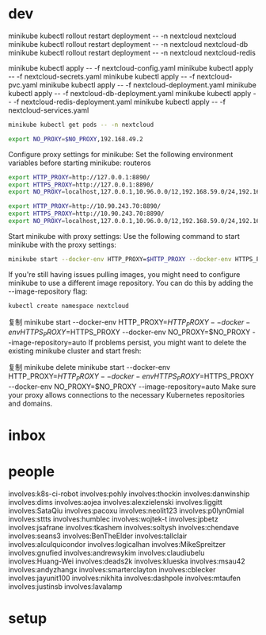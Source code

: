 

# dev

minikube  kubectl rollout restart deployment -- -n nextcloud nextcloud
minikube  kubectl rollout restart deployment -- -n nextcloud nextcloud-db
minikube  kubectl rollout restart deployment -- -n nextcloud nextcloud-redis

minikube kubectl apply -- -f nextcloud-config.yaml
minikube kubectl apply -- -f nextcloud-secrets.yaml
minikube kubectl apply -- -f nextcloud-pvc.yaml
minikube kubectl apply -- -f nextcloud-deployment.yaml
minikube kubectl apply -- -f nextcloud-db-deployment.yaml
minikube kubectl apply -- -f nextcloud-redis-deployment.yaml
minikube kubectl apply -- -f nextcloud-services.yaml


```bash
minikube kubectl get pods -- -n nextcloud
```

```bash
export NO_PROXY=$NO_PROXY,192.168.49.2
```
Configure proxy settings for minikube:
Set the following environment variables before starting minikube:
routeros

```bash
export HTTP_PROXY=http://127.0.0.1:8890/
export HTTPS_PROXY=http://127.0.0.1:8890/
export NO_PROXY=localhost,127.0.0.1,10.96.0.0/12,192.168.59.0/24,192.168.49.0/24,192.168.39.0/24

export HTTP_PROXY=http://10.90.243.70:8890/
export HTTPS_PROXY=http://10.90.243.70:8890/
export NO_PROXY=localhost,127.0.0.1,10.96.0.0/12,192.168.59.0/24,192.168.49.0/24,192.168.39.0/24
```
Start minikube with proxy settings:
Use the following command to start minikube with the proxy settings:

```bash
minikube start --docker-env HTTP_PROXY=$HTTP_PROXY --docker-env HTTPS_PROXY=$HTTPS_PROXY --docker-env NO_PROXY=$NO_PROXY
```
If you're still having issues pulling images, you might need to configure minikube to use a different image repository. You can do this by adding the --image-repository flag:

```bash
kubectl create namespace nextcloud
```

复制
minikube start --docker-env HTTP_PROXY=$HTTP_PROXY --docker-env HTTPS_PROXY=$HTTPS_PROXY --docker-env NO_PROXY=$NO_PROXY --image-repository=auto
If problems persist, you might want to delete the existing minikube cluster and start fresh:

复制
minikube delete
minikube start --docker-env HTTP_PROXY=$HTTP_PROXY --docker-env HTTPS_PROXY=$HTTPS_PROXY --docker-env NO_PROXY=$NO_PROXY --image-repository=auto
Make sure your proxy allows connections to the necessary Kubernetes repositories and domains.

# inbox


# people

involves:k8s-ci-robot
involves:pohly
involves:thockin
involves:danwinship
involves:dims
involves:aojea
involves:alexzielenski
involves:liggitt
involves:SataQiu
involves:pacoxu
involves:neolit123
involves:p0lyn0mial
involves:sttts
involves:humblec
involves:wojtek-t
involves:jpbetz
involves:jsafrane
involves:tkashem
involves:soltysh
involves:chendave
involves:seans3
involves:BenTheElder
involves:tallclair
involves:alculquicondor
involves:logicalhan
involves:MikeSpreitzer
involves:gnufied
involves:andrewsykim
involves:claudiubelu
involves:Huang-Wei
involves:deads2k
involves:klueska
involves:msau42
involves:andyzhangx
involves:smarterclayton
involves:cblecker
involves:jayunit100
involves:nikhita
involves:dashpole
involves:mtaufen
involves:justinsb
involves:lavalamp

# setup